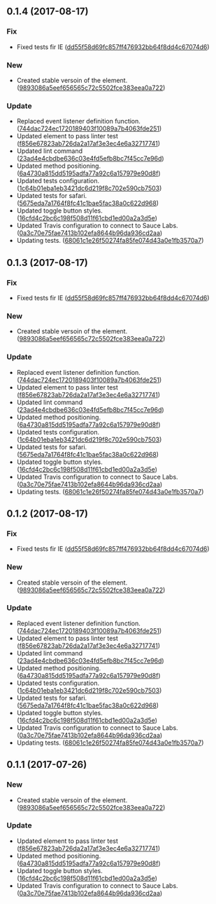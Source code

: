 <a name="0.1.4"></a>
## 0.1.4 (2017-08-17)


### Fix

* Fixed tests fir IE ([dd55f58d69fc857ff476932bb64f8dd4c67074d6](https://github.com/advanced-rest-client/request-editor/commit/dd55f58d69fc857ff476932bb64f8dd4c67074d6))

### New

* Created stable versoin of the element. ([9893086a5eef656565c72c5502fce383eea0a722](https://github.com/advanced-rest-client/request-editor/commit/9893086a5eef656565c72c5502fce383eea0a722))

### Update

* Replaced event listener definition function. ([744dac724ec1720189403f10089a7b4063fde251](https://github.com/advanced-rest-client/request-editor/commit/744dac724ec1720189403f10089a7b4063fde251))
* Updated element to pass linter test ([f856e67823ab726da2a17af3e3ec4e6a32717741](https://github.com/advanced-rest-client/request-editor/commit/f856e67823ab726da2a17af3e3ec4e6a32717741))
* Updated lint command ([23ad4e4cbdbe636c03e4fd5efb8bc7f45cc7e96d](https://github.com/advanced-rest-client/request-editor/commit/23ad4e4cbdbe636c03e4fd5efb8bc7f45cc7e96d))
* Updated method positioning. ([6a4730a815dd5195adfa77a92c6a157979e90d8f](https://github.com/advanced-rest-client/request-editor/commit/6a4730a815dd5195adfa77a92c6a157979e90d8f))
* Updated tests configuration. ([1c64b01eba1eb3421dc6d219f8c702e590cb7503](https://github.com/advanced-rest-client/request-editor/commit/1c64b01eba1eb3421dc6d219f8c702e590cb7503))
* Updated tests for safari. ([5675eda7a1764f8fc41c1bae5fac38a0c622d968](https://github.com/advanced-rest-client/request-editor/commit/5675eda7a1764f8fc41c1bae5fac38a0c622d968))
* Updated toggle button styles. ([16cfd4c2bc6c198f508d11f61cbd1ed00a2a3d5e](https://github.com/advanced-rest-client/request-editor/commit/16cfd4c2bc6c198f508d11f61cbd1ed00a2a3d5e))
* Updated Travis configuration to connect to Sauce Labs. ([0a3c70e75fae7413b102efa8644b96da936cd2aa](https://github.com/advanced-rest-client/request-editor/commit/0a3c70e75fae7413b102efa8644b96da936cd2aa))
* Updating tests. ([68061c1e26f50274fa85fe074d43a0e1fb3570a7](https://github.com/advanced-rest-client/request-editor/commit/68061c1e26f50274fa85fe074d43a0e1fb3570a7))



<a name="0.1.3"></a>
## 0.1.3 (2017-08-17)


### Fix

* Fixed tests fir IE ([dd55f58d69fc857ff476932bb64f8dd4c67074d6](https://github.com/advanced-rest-client/request-editor/commit/dd55f58d69fc857ff476932bb64f8dd4c67074d6))

### New

* Created stable versoin of the element. ([9893086a5eef656565c72c5502fce383eea0a722](https://github.com/advanced-rest-client/request-editor/commit/9893086a5eef656565c72c5502fce383eea0a722))

### Update

* Replaced event listener definition function. ([744dac724ec1720189403f10089a7b4063fde251](https://github.com/advanced-rest-client/request-editor/commit/744dac724ec1720189403f10089a7b4063fde251))
* Updated element to pass linter test ([f856e67823ab726da2a17af3e3ec4e6a32717741](https://github.com/advanced-rest-client/request-editor/commit/f856e67823ab726da2a17af3e3ec4e6a32717741))
* Updated lint command ([23ad4e4cbdbe636c03e4fd5efb8bc7f45cc7e96d](https://github.com/advanced-rest-client/request-editor/commit/23ad4e4cbdbe636c03e4fd5efb8bc7f45cc7e96d))
* Updated method positioning. ([6a4730a815dd5195adfa77a92c6a157979e90d8f](https://github.com/advanced-rest-client/request-editor/commit/6a4730a815dd5195adfa77a92c6a157979e90d8f))
* Updated tests configuration. ([1c64b01eba1eb3421dc6d219f8c702e590cb7503](https://github.com/advanced-rest-client/request-editor/commit/1c64b01eba1eb3421dc6d219f8c702e590cb7503))
* Updated tests for safari. ([5675eda7a1764f8fc41c1bae5fac38a0c622d968](https://github.com/advanced-rest-client/request-editor/commit/5675eda7a1764f8fc41c1bae5fac38a0c622d968))
* Updated toggle button styles. ([16cfd4c2bc6c198f508d11f61cbd1ed00a2a3d5e](https://github.com/advanced-rest-client/request-editor/commit/16cfd4c2bc6c198f508d11f61cbd1ed00a2a3d5e))
* Updated Travis configuration to connect to Sauce Labs. ([0a3c70e75fae7413b102efa8644b96da936cd2aa](https://github.com/advanced-rest-client/request-editor/commit/0a3c70e75fae7413b102efa8644b96da936cd2aa))
* Updating tests. ([68061c1e26f50274fa85fe074d43a0e1fb3570a7](https://github.com/advanced-rest-client/request-editor/commit/68061c1e26f50274fa85fe074d43a0e1fb3570a7))



<a name="0.1.2"></a>
## 0.1.2 (2017-08-17)


### Fix

* Fixed tests fir IE ([dd55f58d69fc857ff476932bb64f8dd4c67074d6](https://github.com/advanced-rest-client/request-editor/commit/dd55f58d69fc857ff476932bb64f8dd4c67074d6))

### New

* Created stable versoin of the element. ([9893086a5eef656565c72c5502fce383eea0a722](https://github.com/advanced-rest-client/request-editor/commit/9893086a5eef656565c72c5502fce383eea0a722))

### Update

* Replaced event listener definition function. ([744dac724ec1720189403f10089a7b4063fde251](https://github.com/advanced-rest-client/request-editor/commit/744dac724ec1720189403f10089a7b4063fde251))
* Updated element to pass linter test ([f856e67823ab726da2a17af3e3ec4e6a32717741](https://github.com/advanced-rest-client/request-editor/commit/f856e67823ab726da2a17af3e3ec4e6a32717741))
* Updated lint command ([23ad4e4cbdbe636c03e4fd5efb8bc7f45cc7e96d](https://github.com/advanced-rest-client/request-editor/commit/23ad4e4cbdbe636c03e4fd5efb8bc7f45cc7e96d))
* Updated method positioning. ([6a4730a815dd5195adfa77a92c6a157979e90d8f](https://github.com/advanced-rest-client/request-editor/commit/6a4730a815dd5195adfa77a92c6a157979e90d8f))
* Updated tests configuration. ([1c64b01eba1eb3421dc6d219f8c702e590cb7503](https://github.com/advanced-rest-client/request-editor/commit/1c64b01eba1eb3421dc6d219f8c702e590cb7503))
* Updated tests for safari. ([5675eda7a1764f8fc41c1bae5fac38a0c622d968](https://github.com/advanced-rest-client/request-editor/commit/5675eda7a1764f8fc41c1bae5fac38a0c622d968))
* Updated toggle button styles. ([16cfd4c2bc6c198f508d11f61cbd1ed00a2a3d5e](https://github.com/advanced-rest-client/request-editor/commit/16cfd4c2bc6c198f508d11f61cbd1ed00a2a3d5e))
* Updated Travis configuration to connect to Sauce Labs. ([0a3c70e75fae7413b102efa8644b96da936cd2aa](https://github.com/advanced-rest-client/request-editor/commit/0a3c70e75fae7413b102efa8644b96da936cd2aa))
* Updating tests. ([68061c1e26f50274fa85fe074d43a0e1fb3570a7](https://github.com/advanced-rest-client/request-editor/commit/68061c1e26f50274fa85fe074d43a0e1fb3570a7))



<a name="0.1.1"></a>
## 0.1.1 (2017-07-26)


### New

* Created stable versoin of the element. ([9893086a5eef656565c72c5502fce383eea0a722](https://github.com/advanced-rest-client/request-editor/commit/9893086a5eef656565c72c5502fce383eea0a722))

### Update

* Updated element to pass linter test ([f856e67823ab726da2a17af3e3ec4e6a32717741](https://github.com/advanced-rest-client/request-editor/commit/f856e67823ab726da2a17af3e3ec4e6a32717741))
* Updated method positioning. ([6a4730a815dd5195adfa77a92c6a157979e90d8f](https://github.com/advanced-rest-client/request-editor/commit/6a4730a815dd5195adfa77a92c6a157979e90d8f))
* Updated toggle button styles. ([16cfd4c2bc6c198f508d11f61cbd1ed00a2a3d5e](https://github.com/advanced-rest-client/request-editor/commit/16cfd4c2bc6c198f508d11f61cbd1ed00a2a3d5e))
* Updated Travis configuration to connect to Sauce Labs. ([0a3c70e75fae7413b102efa8644b96da936cd2aa](https://github.com/advanced-rest-client/request-editor/commit/0a3c70e75fae7413b102efa8644b96da936cd2aa))



